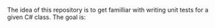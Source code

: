 The idea of this repository is to get familliar with writing unit tests for a given C# class.
The goal is:
